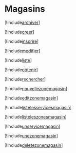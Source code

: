 # Magasins

[!include[archiver](magasins.archiver.autogen.md)]

[!include[creer](magasins.creer.autogen.md)]

[!include[inscrire](magasins.inscrire.autogen.md)]

[!include[modifier](magasins.modifier.autogen.md)]

[!include[liste](magasins.liste.autogen.md)]

[!include[obtenir](magasins.obtenir.autogen.md)]

[!include[rechercher](magasins.rechercher.autogen.md)]












[!include[nouvellezonemagasin](magasins.nouvellezonemagasin.autogen.md)]

[!include[editzonemagasin](magasins.editzonemagasin.autogen.md)]

[!include[listelesservicesmagasin](magasins.listelesservicesmagasin.autogen.md)]

[!include[listeleszonesmagasin](magasins.listeleszonesmagasin.autogen.md)]

[!include[unservicemagasin](magasins.unservicemagasin.autogen.md)]

[!include[unezonemagasin](magasins.unezonemagasin.autogen.md)]

[!include[deletezonemagasin](magasins.deletezonemagasin.autogen.md)]







